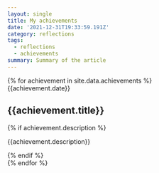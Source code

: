 ```yaml
---
layout: single
title: My achievements
date: '2021-12-31T19:33:59.191Z'
category: reflections
tags:
  - reflections
  - achievements
summary: Summary of the article
---
```

<link rel="stylesheet" href="/assets/css/timeline.css">
<div class="timeline">
{% for achievement in site.data.achievements %}
  <div class="container {% cycle 'left', 'right' %}">
    <div class="date">{{achievement.date}}</div>
    <i class="icon fa fa-home"></i>
    <div class="content">
      <h2>{{achievement.title}}</h2>
      {% if achievement.description %}
        <p>
          {{achievement.description}}
        </p>
      {% endif %}
    </div>
  </div>
{% endfor %}
</div>